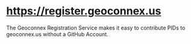 # https://register.geoconnex.us

The Geoconnex Registration Service makes it easy to contribute PIDs to geoconnex.us without a GitHub Account.


